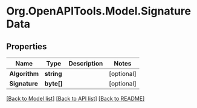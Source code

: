# Org.OpenAPITools.Model.SignatureData

## Properties

Name | Type | Description | Notes
------------ | ------------- | ------------- | -------------
**Algorithm** | **string** |  | [optional] 
**Signature** | **byte[]** |  | [optional] 

[[Back to Model list]](../README.md#documentation-for-models) [[Back to API list]](../README.md#documentation-for-api-endpoints) [[Back to README]](../README.md)

